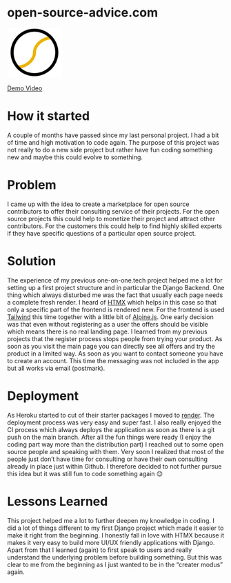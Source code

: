 # open-source-advice.com

<img src="logo.PNG" width=25% height=25%>

[Demo Video](https://drive.google.com/file/d/1M1CSJ8oPYBMl-HSZ6QERqF22ptQMsaKJ/view?usp=sharing)

# How it started
A couple of months have passed since my last personal project. I had a bit of time and high motivation to code again. The purpose of this project was not really to do a new side project but rather have fun coding something new and maybe this could evolve to something. 

# Problem
I came up with the idea to create a marketplace for open source contributors to offer their consulting service of their projects. For the open source projects this could help to monetize their project and attract other contributors. For the customers this could help to find highly skilled experts if they have specific questions of a particular open source project. 

# Solution
The experience of my previous one-on-one.tech project helped me a lot for setting up a first project structure and in particular the Django Backend. One thing which always disturbed me was the fact that usually each page needs a complete fresh render. I heard of [HTMX](https://htmx.org/) which helps in this case so that only a specific part of the frontend is rendered new. For the frontend is used [Tailwind](https://tailwindcss.com/) this time together with a little bit of [Alpine.js](https://alpinejs.dev/). 
One early decision was that even without registering as a user the offers should be visible which means there is no real landing page. I learned from my previous projects that the register process stops people from trying your product. As soon as you visit the main page you can directly see all offers and try the product in a limited way. As soon as you want to contact someone you have to create an account. This time the messaging was not included in the app but all works via email (postmark).

# Deployment
As Heroku started to cut of their starter packages I moved to [render](https://render.com/). The deployment process was very easy and super fast. I also really enjoyed the CI process which always deploys the application as soon as there is a git push on the main branch.
After all the fun things were ready (I enjoy the coding part way more than the distribution part) I reached out to some open source people and speaking with them. Very soon I realized that most of the people just don’t have time for consulting or have their own consulting already in place just within Github. I therefore decided to not further pursue this idea but it was still fun to code something again 😊

# Lessons Learned
This project helped me a lot to further deepen my knowledge in coding. I did a lot of things different to my first Django project which made it easier to make it right from the beginning. I honestly fall in love with HTMX because it makes it very easy to build more UI/UX friendly applications with Django.
Apart from that I learned (again) to first speak to users and really understand the underlying problem before building something. But this was clear to me from the beginning as I just wanted to be in the “creater modus” again.

